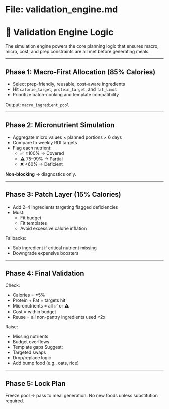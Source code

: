 # File: validation_engine.md
# 🧠 Validation Engine Logic

The simulation engine powers the core planning logic that ensures macro, micro, cost, and prep constraints are all met before generating meals.

---

## Phase 1: Macro-First Allocation (85% Calories)
- Select prep-friendly, reusable, cost-aware ingredients
- Hit `calorie_target`, `protein_target`, and `fat_limit`
- Prioritize batch-cooking and template compatibility

Output: `macro_ingredient_pool`

---

## Phase 2: Micronutrient Simulation
- Aggregate micro values × planned portions × 6 days
- Compare to weekly RDI targets
- Flag each nutrient:
  - ✅ ≥100% → Covered
  - ⚠️ 75–99% → Partial
  - ❌ <60% → Deficient

**Non-blocking** → diagnostics only.

---

## Phase 3: Patch Layer (15% Calories)
- Add 2–4 ingredients targeting flagged deficiencies
- Must:
  - Fit budget
  - Fit templates
  - Avoid excessive calorie inflation

Fallbacks:
- Sub ingredient if critical nutrient missing
- Downgrade expensive boosters

---

## Phase 4: Final Validation
Check:
- Calories = ±5%
- Protein + Fat = targets hit
- Micronutrients = all ✅ or ⚠️
- Cost = within budget
- Reuse = all non-pantry ingredients used ≥2x

Raise:
- Missing nutrients
- Budget overflows
- Template gaps
Suggest:
- Targeted swaps
- Drop/replace logic
- Add bump food (e.g., oats, rice)

---

## Phase 5: Lock Plan
Freeze pool → pass to meal generation.
No new foods unless substitution required.
